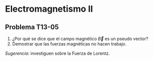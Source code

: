 # Electromagnetismo II
## Problema T13-05

1. ¿Por qué se dice que el campo magnético $`\vec{B}`$ es un pseudo vector?
2. Demostrar que las fuerzas magnéticas no hacen trabajo.

*Sugerencia:* investiguen sobre la Fuerza de Lorentz.

